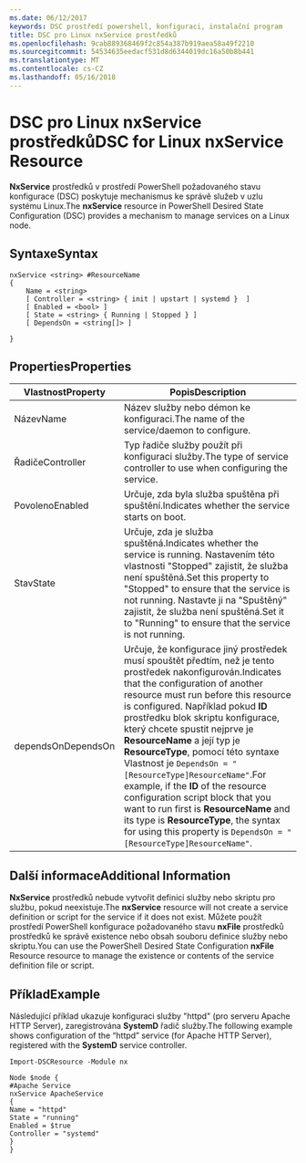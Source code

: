 ```yaml
---
ms.date: 06/12/2017
keywords: DSC prostředí powershell, konfiguraci, instalační program
title: DSC pro Linux nxService prostředků
ms.openlocfilehash: 9cab889368469f2c854a387b919aea58a49f2210
ms.sourcegitcommit: 54534635eedacf531d8d6344019dc16a50b8b441
ms.translationtype: MT
ms.contentlocale: cs-CZ
ms.lasthandoff: 05/16/2018
---
```

# <a name="dsc-for-linux-nxservice-resource"></a><span data-ttu-id="9e30d-103">DSC pro Linux nxService prostředků</span><span class="sxs-lookup"><span data-stu-id="9e30d-103">DSC for Linux nxService Resource</span></span>

<span data-ttu-id="9e30d-104">**NxService** prostředků v prostředí PowerShell požadovaného stavu konfigurace (DSC) poskytuje mechanismus ke správě služeb v uzlu systému Linux.</span><span class="sxs-lookup"><span data-stu-id="9e30d-104">The **nxService** resource in PowerShell Desired State Configuration (DSC) provides a mechanism to manage services on a Linux node.</span></span>

## <a name="syntax"></a><span data-ttu-id="9e30d-105">Syntaxe</span><span class="sxs-lookup"><span data-stu-id="9e30d-105">Syntax</span></span>

```
nxService <string> #ResourceName
{
    Name = <string>
    [ Controller = <string> { init | upstart | systemd }  ]
    [ Enabled = <bool> ]
    [ State = <string> { Running | Stopped } ]
    [ DependsOn = <string[]> ]

}
```

## <a name="properties"></a><span data-ttu-id="9e30d-106">Properties</span><span class="sxs-lookup"><span data-stu-id="9e30d-106">Properties</span></span>
|  <span data-ttu-id="9e30d-107">Vlastnost</span><span class="sxs-lookup"><span data-stu-id="9e30d-107">Property</span></span> |  <span data-ttu-id="9e30d-108">Popis</span><span class="sxs-lookup"><span data-stu-id="9e30d-108">Description</span></span> |
|---|---|
| <span data-ttu-id="9e30d-109">Název</span><span class="sxs-lookup"><span data-stu-id="9e30d-109">Name</span></span>| <span data-ttu-id="9e30d-110">Název služby nebo démon ke konfiguraci.</span><span class="sxs-lookup"><span data-stu-id="9e30d-110">The name of the service/daemon to configure.</span></span>|
| <span data-ttu-id="9e30d-111">Řadiče</span><span class="sxs-lookup"><span data-stu-id="9e30d-111">Controller</span></span>| <span data-ttu-id="9e30d-112">Typ řadiče služby použít při konfiguraci služby.</span><span class="sxs-lookup"><span data-stu-id="9e30d-112">The type of service controller to use when configuring the service.</span></span>|
| <span data-ttu-id="9e30d-113">Povoleno</span><span class="sxs-lookup"><span data-stu-id="9e30d-113">Enabled</span></span>| <span data-ttu-id="9e30d-114">Určuje, zda byla služba spuštěna při spuštění.</span><span class="sxs-lookup"><span data-stu-id="9e30d-114">Indicates whether the service starts on boot.</span></span>|
| <span data-ttu-id="9e30d-115">Stav</span><span class="sxs-lookup"><span data-stu-id="9e30d-115">State</span></span>| <span data-ttu-id="9e30d-116">Určuje, zda je služba spuštěná.</span><span class="sxs-lookup"><span data-stu-id="9e30d-116">Indicates whether the service is running.</span></span> <span data-ttu-id="9e30d-117">Nastavením této vlastnosti "Stopped" zajistit, že služba není spuštěná.</span><span class="sxs-lookup"><span data-stu-id="9e30d-117">Set this property to "Stopped" to ensure that the service is not running.</span></span> <span data-ttu-id="9e30d-118">Nastavte ji na "Spuštěný" zajistit, že služba není spuštěná.</span><span class="sxs-lookup"><span data-stu-id="9e30d-118">Set it to "Running" to ensure that the service is not running.</span></span>|
| <span data-ttu-id="9e30d-119">dependsOn</span><span class="sxs-lookup"><span data-stu-id="9e30d-119">DependsOn</span></span> | <span data-ttu-id="9e30d-120">Určuje, že konfigurace jiný prostředek musí spouštět předtím, než je tento prostředek nakonfigurován.</span><span class="sxs-lookup"><span data-stu-id="9e30d-120">Indicates that the configuration of another resource must run before this resource is configured.</span></span> <span data-ttu-id="9e30d-121">Například pokud **ID** prostředku blok skriptu konfigurace, který chcete spustit nejprve je **ResourceName** a její typ je **ResourceType**, pomocí této syntaxe Vlastnost je `DependsOn = "[ResourceType]ResourceName"`.</span><span class="sxs-lookup"><span data-stu-id="9e30d-121">For example, if the **ID** of the resource configuration script block that you want to run first is **ResourceName** and its type is **ResourceType**, the syntax for using this property is `DependsOn = "[ResourceType]ResourceName"`.</span></span>|


## <a name="additional-information"></a><span data-ttu-id="9e30d-122">Další informace</span><span class="sxs-lookup"><span data-stu-id="9e30d-122">Additional Information</span></span>

<span data-ttu-id="9e30d-123">**NxService** prostředků nebude vytvořit definici služby nebo skriptu pro službu, pokud neexistuje.</span><span class="sxs-lookup"><span data-stu-id="9e30d-123">The **nxService** resource will not create a service definition or script for the service if it does not exist.</span></span> <span data-ttu-id="9e30d-124">Můžete použít prostředí PowerShell konfigurace požadovaného stavu **nxFile** prostředků prostředků ke správě existence nebo obsah souboru definice služby nebo skriptu.</span><span class="sxs-lookup"><span data-stu-id="9e30d-124">You can use the PowerShell Desired State Configuration **nxFile** Resource resource to manage the existence or contents of the service definition file or script.</span></span>

## <a name="example"></a><span data-ttu-id="9e30d-125">Příklad</span><span class="sxs-lookup"><span data-stu-id="9e30d-125">Example</span></span>

<span data-ttu-id="9e30d-126">Následující příklad ukazuje konfiguraci služby "httpd" (pro serveru Apache HTTP Server), zaregistrována **SystemD** řadič služby.</span><span class="sxs-lookup"><span data-stu-id="9e30d-126">The following example shows configuration of the “httpd” service (for Apache HTTP Server), registered with the **SystemD** service controller.</span></span>

```
Import-DSCResource -Module nx

Node $node {
#Apache Service
nxService ApacheService
{
Name = "httpd"
State = "running"
Enabled = $true
Controller = "systemd"
}
}
```